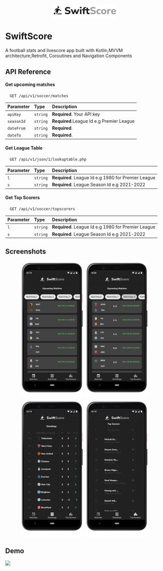 <p align="center">
  <img src="/images/logo.svg" width="40%" height="40%"/>
</p>

# SwiftScore

A football stats and livescore app built with Kotlin,MVVM architecture,Retrofit, Coroutines and Navigation Components

## API Reference

#### Get upcoming matches

```https
  GET /api/v1/soccer/matches
```

| Parameter | Type     | Description                |
| :-------- | :------- | :------------------------- |
| `apiKey` | `string` | **Required**. Your API key |
| `seasonId` | `string` | **Required**.League Id e.g Premier League|
| `dateFrom` | `string` | **Required**.|
| `dateTo` | `string` | **Required**.|

#### Get League Table

```https
  GET /api/v1/json/1/lookuptable.php
```

| Parameter | Type     | Description                       |
| :-------- | :------- | :-------------------------------- |
| `l`      | `string` | **Required**. League Id e.g 1980 for Premier League |
| `s`      | `string` | **Required**. League Season Id e.g 2021-2022 |

#### Get Top Scorers

```https
  GET /api/v1/soccer/topscorers
```

| Parameter | Type     | Description                       |
| :-------- | :------- | :-------------------------------- |
| `l`      | `string` | **Required**. League Id e.g 1980 for Premier League |
| `s`      | `string` | **Required**. League Season Id e.g 2021-2022 |


## Screenshots

  <p align="center">
<img src="/images/upcomingmatches.png" width="40%"/> 
<img src="/images/pastscores.png" width="40%"/> 
<img src="/images/leaguetable.png" width="40%"/>
<img src="/images/topscorers.png" width="40%"/>
</p>

## Demo

<img src="/images/swiftscoredemo.png" width="40%"/>